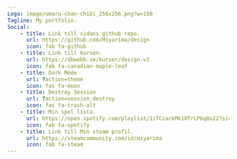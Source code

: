 ```yaml
---
Logo: image/umaru-chan-chibi_256x256.png?w=150
Tagline: My portfolio.
Social:
    - title: Link till sidans github repo.
      url: https://github.com/Miyarima/design
      icon: fab fa-github
    - title: Link till Kursen.
      url: https://dbwebb.se/kurser/design-v3
      icon: fab fa-canadian-maple-leaf
    - title: Dark Mode
      url: ?action=theme
      icon: fas fa-moon
    - title: Destroy Session
      url: ?action=session_destroy
      icon: fas fa-trash-alt
    - title: Min spel lista.
      url: https://open.spotify.com/playlist/1iTCcackMk18TrLP6qQo22?si=f7af40538eaa43b4=1
      icon: fab fa-spotify
    - title: Link till Min steam profil.
      url: https://steamcommunity.com/id/miyarima
      icon: fab fa-steam   
---
```

